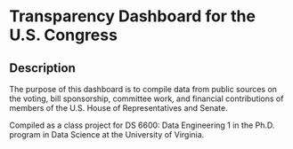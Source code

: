 # Transparency Dashboard for the U.S. Congress 
## Description
The purpose of this dashboard is to compile data from public sources on the voting, bill sponsorship, committee work, and financial contributions of members of the U.S. House of Representatives and Senate.

Compiled as a class project for DS 6600: Data Engineering 1 in the Ph.D. program in Data Science at the University of Virginia.